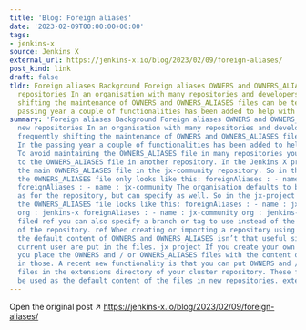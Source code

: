 ```yaml
---
title: 'Blog: Foreign aliases'
date: '2023-02-09T00:00:00+00:00'
tags:
- jenkins-x
source: Jenkins X
external_url: https://jenkins-x.io/blog/2023/02/09/foreign-aliases/
post_kind: link
draft: false
tldr: Foreign aliases Background Foreign aliases OWNERS and OWNERS_ALIASES in new
  repositories In an organisation with many repositories and developers that are frequently
  shifting the maintenance of OWNERS and OWNERS_ALIASES files can be tedious. In the
  passing year a couple of functionalities has been added to help with this.
summary: 'Foreign aliases Background Foreign aliases OWNERS and OWNERS_ALIASES in
  new repositories In an organisation with many repositories and developers that are
  frequently shifting the maintenance of OWNERS and OWNERS_ALIASES files can be tedious.
  In the passing year a couple of functionalities has been added to help with this.
  To avoid maintaining the OWNERS_ALIASES file in many repositories you can now refer
  to the OWNERS_ALIASES file in another repository. In the Jenkins X project we have
  the main OWNERS_ALIASES file in the jx-community repository. So in the jx repository
  the OWNERS_ALIASES file only looks like this: foreignAliases : - name : jx-community
  foreignAliases : - name : jx-community The organisation defaults to be the same
  as for the repository, but can specify as well. So in the jx-project repository
  the OWNERS_ALIASES file looks like this: foreignAliases : - name : jx-community
  org : jenkins-x foreignAliases : - name : jx-community org : jenkins-x Using the
  filed ref you can also specify a branch or tag to use instead of the default one
  of the repository. ref When creating or importing a repository using jx project
  the default content of OWNERS and OWNERS_ALIASES isn’t that useful since only the
  current user are put in the files. jx project If you create your own quickstarts
  you place the OWNERS and / or OWNERS_ALIASES files with the content of your liking
  in those. A recent new functionality is that you can put OWNERS and / or OWNERS_ALIASES
  files in the extensions directory of your cluster repository. These files will then
  be used as the default content of the files in new repositories. extensions ← Previous.'
---
```

Open the original post ↗ https://jenkins-x.io/blog/2023/02/09/foreign-aliases/

